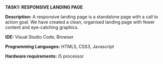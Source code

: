 **TASK1: RESPONSIVE LANDING PAGE**

**Description:** A responsive landing page is a standalone page with a call to action goal. We have created a clean, organised landing page with fewer content and eye-catching graphics.

**IDE:** Visual Studio Code, Browser

**Programming Languages:** HTML5, CSS3, Javascript

**Hardware requirements:** i5 processor
